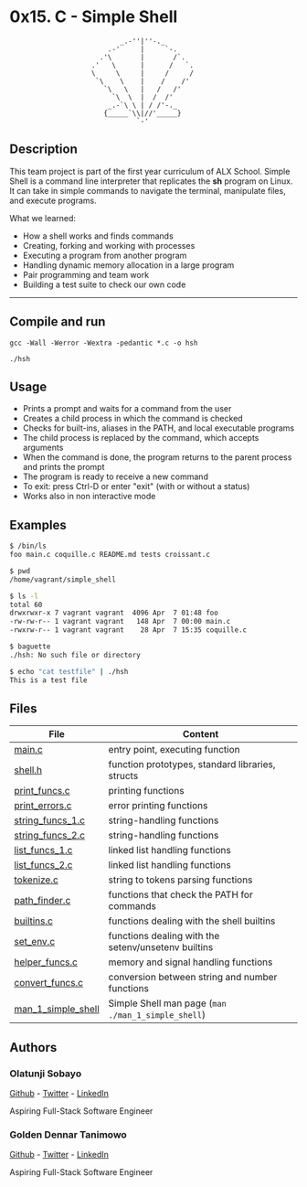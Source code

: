 # 0x15. C - Simple Shell


					           _.-''|''-._
					        .-'     |     `-.
					      .'\       |       /`.
					    .'   \      |      /   `.
					    \     \     |     /     /
					     `\    \    |    /    /'
					       `\   \   |   /   /'
					         `\  \  |  /  /'
					        _.-`\ \ | / /'-._
					       {_____`\\|//'_____}
					               `-'

## Description
This team project is part of the first year curriculum of ALX School.
Simple Shell is a command line interpreter that replicates the **sh** program on Linux.
It can take in simple commands to navigate the terminal, manipulate files, and execute programs.

What we learned:
* How a shell works and finds commands
* Creating, forking and working with processes
* Executing a program from another program
* Handling dynamic memory allocation in a large program
* Pair programming and team work
* Building a test suite to check our own code

---

## Compile and run
```gcc -Wall -Werror -Wextra -pedantic *.c -o hsh```

```./hsh```

## Usage
* Prints a prompt and waits for a command from the user
* Creates a child process in which the command is checked
* Checks for built-ins, aliases in the PATH, and local executable programs
* The child process is replaced by the command, which accepts arguments
* When the command is done, the program returns to the parent process and prints the prompt
* The program is ready to receive a new command
* To exit: press Ctrl-D or enter "exit" (with or without a status)
* Works also in non interactive mode

## Examples
```bash
$ /bin/ls
foo main.c coquille.c README.md tests croissant.c
```
```bash
$ pwd 
/home/vagrant/simple_shell
```
```bash
$ ls -l
total 60
drwxrwxr-x 7 vagrant vagrant  4096 Apr  7 01:48 foo
-rw-rw-r-- 1 vagrant vagrant   148 Apr  7 00:00 main.c
-rwxrw-r-- 1 vagrant vagrant    28 Apr  7 15:35 coquille.c
```
```bash
$ baguette
./hsh: No such file or directory
```
```bash
$ echo "cat testfile" | ./hsh
This is a test file
```
## Files

File | Content
---- | -----------
[main.c](./main.c) | entry point, executing function
[shell.h](./shell.h) | function prototypes, standard libraries, structs
[print_funcs.c](./print_funcs.c) | printing functions
[print_errors.c](./print_errors.c) | error printing functions
[string_funcs_1.c](./string_funcs_1.c) | string-handling functions
[string_funcs_2.c](./string_funcs_2.c) | string-handling functions
[list_funcs_1.c](./list_funcs_1.c) | linked list handling functions
[list_funcs_2.c](./list_funcs_2.c) | linked list handling functions
[tokenize.c](./tokenize.c) | string to tokens parsing functions
[path_finder.c](./path_finder.c) | functions that check the PATH for commands
[builtins.c](./builtins.c) | functions dealing with the shell builtins
[set_env.c](./set_env.c) | functions dealing with the setenv/unsetenv builtins
[helper_funcs.c](./helper_funcs.c) | memory and signal handling functions
[convert_funcs.c](./convert_funcs.c) | conversion between string and number functions
[man_1_simple_shell](./man_1_simple_shell) | Simple Shell man page (```man ./man_1_simple_shell```)

## Authors

### Olatunji Sobayo

[Github](https://github.com/cosmicruft) - [Twitter](https://twitter.com/olatunji_sobayo) - [LinkedIn](www.linkedin.com/in/olatunji-sobayo-644a4b188)

Aspiring Full-Stack Software Engineer

### Golden Dennar Tanimowo

[Github](https://github.com/gdennar) - [Twitter](https://twitter.com/dennie_gold) - [LinkedIn](https://www.linkedin.com/in/golden-dennar-1b11ab9a)

Aspiring Full-Stack Software Engineer
